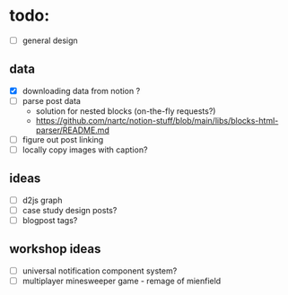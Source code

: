 # todo:
- [ ] general design

## data
- [x] downloading data from notion ?
- [ ] parse post data
  - solution for nested blocks (on-the-fly requests?)
  - https://github.com/nartc/notion-stuff/blob/main/libs/blocks-html-parser/README.md
- [ ] figure out post linking
- [ ] locally copy images with caption?

## ideas
- [ ] d2js graph
- [ ] case study design posts?
- [ ] blogpost tags?

## workshop ideas
- [ ] universal notification component system?
- [ ] multiplayer minesweeper game - remage of mienfield